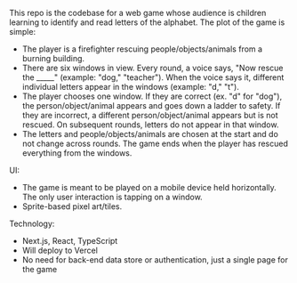 This repo is the codebase for a web game whose audience is children learning to identify and read letters of the alphabet. The plot of the game is simple:

- The player is a firefighter rescuing people/objects/animals from a burning building.
- There are six windows in view. Every round, a voice says, "Now rescue the _____" (example: "dog," "teacher"). When the voice says it, different individual letters appear in the windows (example: "d," "t").
- The player chooses one window. If they are correct (ex. "d" for "dog"), the person/object/animal appears and goes down a ladder to safety. If they are incorrect, a different person/object/animal appears but is not rescued. On subsequent rounds, letters do not appear in that window.
- The letters and people/objects/animals are chosen at the start and do not change across rounds. The game ends when the player has rescued everything from the windows.

UI:
- The game is meant to be played on a mobile device held horizontally. The only user interaction is tapping on a window.
- Sprite-based pixel art/tiles.

Technology:
- Next.js, React, TypeScript
- Will deploy to Vercel
- No need for back-end data store or authentication, just a single page for the game